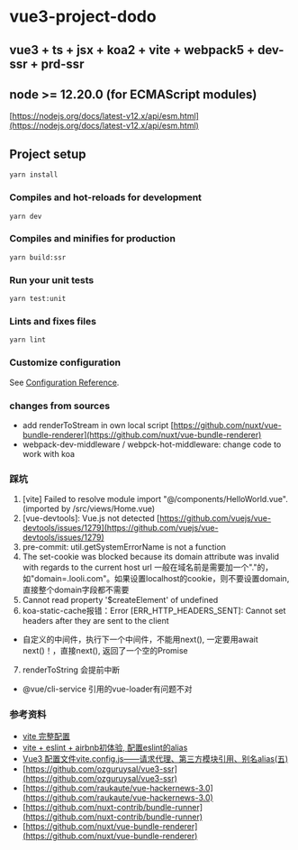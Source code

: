 # vue3-project-dodo

## vue3 + ts + jsx + koa2 + vite + webpack5 + dev-ssr + prd-ssr

## node >= 12.20.0 (for ECMAScript modules)
[https://nodejs.org/docs/latest-v12.x/api/esm.html](https://nodejs.org/docs/latest-v12.x/api/esm.html)

## Project setup
```
yarn install
```

### Compiles and hot-reloads for development
```
yarn dev
```

### Compiles and minifies for production
```
yarn build:ssr
```

### Run your unit tests
```
yarn test:unit
```

### Lints and fixes files
```
yarn lint
```

### Customize configuration
See [Configuration Reference](https://cli.vuejs.org/config/).

### changes from sources
- add renderToStream in own local script [https://github.com/nuxt/vue-bundle-renderer](https://github.com/nuxt/vue-bundle-renderer)
- webpack-dev-middleware / webpck-hot-middleware: change code to work with koa

### 踩坑
1. [vite] Failed to resolve module import "@/components/HelloWorld.vue". (imported by /src/views/Home.vue)
2. [vue-devtools]: Vue.js not detected
  [https://github.com/vuejs/vue-devtools/issues/1279](https://github.com/vuejs/vue-devtools/issues/1279)
3. pre-commit: util.getSystemErrorName is not a function
4. The set-cookie was blocked because its domain attribute was invalid with regards to the current host url
 一般在域名前是需要加一个"."的，如"domain=.looli.com"。如果设置localhost的cookie，则不要设置domain,直接整个domain字段都不需要
5. Cannot read property '$createElement' of undefined
6. koa-static-cache报错：Error [ERR_HTTP_HEADERS_SENT]: Cannot set headers after they are sent to the client
  - 自定义的中间件，执行下一个中间件，不能用next(), 一定要用await next()！，直接next(), 返回了一个空的Promise
7. renderToString 会提前中断

- @vue/cli-service 引用的vue-loader有问题不对

### 参考资料
- [vite 完整配置](https://github.com/vitejs/vite/blob/master/src/node/config.ts)
- [vite + eslint + airbnb初体验, 配置eslint的alias](https://www.jianshu.com/p/f3f03fa9ab42)
- [Vue3 配置文件vite.config.js——请求代理、第三方模块引用、别名alias(五)](https://blog.csdn.net/hbiao68/article/details/108972775)
- [https://github.com/ozguruysal/vue3-ssr](https://github.com/ozguruysal/vue3-ssr)
- [https://github.com/raukaute/vue-hackernews-3.0](https://github.com/raukaute/vue-hackernews-3.0)
- [https://github.com/nuxt-contrib/bundle-runner](https://github.com/nuxt-contrib/bundle-runner)
- [https://github.com/nuxt/vue-bundle-renderer](https://github.com/nuxt/vue-bundle-renderer)